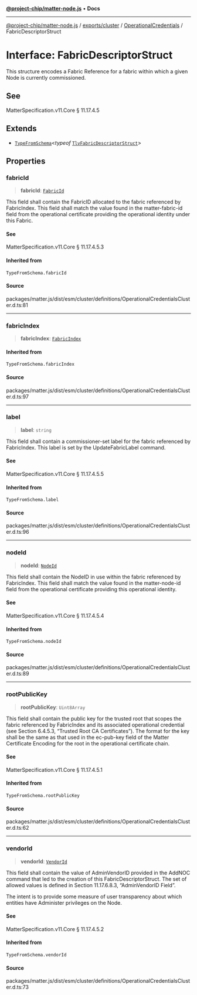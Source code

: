 [**@project-chip/matter-node.js**](../../../../../README.md) • **Docs**

***

[@project-chip/matter-node.js](../../../../../modules.md) / [exports/cluster](../../../README.md) / [OperationalCredentials](../README.md) / FabricDescriptorStruct

# Interface: FabricDescriptorStruct

This structure encodes a Fabric Reference for a fabric within which a given Node is currently commissioned.

## See

MatterSpecification.v11.Core § 11.17.4.5

## Extends

- [`TypeFromSchema`](../../../../tlv/README.md#typefromschemas)\<*typeof* [`TlvFabricDescriptorStruct`](../README.md#tlvfabricdescriptorstruct)\>

## Properties

### fabricId

> **fabricId**: [`FabricId`](../../../../datatype/README.md#fabricid)

This field shall contain the FabricID allocated to the fabric referenced by FabricIndex. This field shall
match the value found in the matter-fabric-id field from the operational certificate providing the
operational identity under this Fabric.

#### See

MatterSpecification.v11.Core § 11.17.4.5.3

#### Inherited from

`TypeFromSchema.fabricId`

#### Source

packages/matter.js/dist/esm/cluster/definitions/OperationalCredentialsCluster.d.ts:81

***

### fabricIndex

> **fabricIndex**: [`FabricIndex`](../../../../datatype/README.md#fabricindex)

#### Inherited from

`TypeFromSchema.fabricIndex`

#### Source

packages/matter.js/dist/esm/cluster/definitions/OperationalCredentialsCluster.d.ts:97

***

### label

> **label**: `string`

This field shall contain a commissioner-set label for the fabric referenced by FabricIndex. This label is
set by the UpdateFabricLabel command.

#### See

MatterSpecification.v11.Core § 11.17.4.5.5

#### Inherited from

`TypeFromSchema.label`

#### Source

packages/matter.js/dist/esm/cluster/definitions/OperationalCredentialsCluster.d.ts:96

***

### nodeId

> **nodeId**: [`NodeId`](../../../../datatype/README.md#nodeid)

This field shall contain the NodeID in use within the fabric referenced by FabricIndex. This field shall
match the value found in the matter-node-id field from the operational certificate providing this
operational identity.

#### See

MatterSpecification.v11.Core § 11.17.4.5.4

#### Inherited from

`TypeFromSchema.nodeId`

#### Source

packages/matter.js/dist/esm/cluster/definitions/OperationalCredentialsCluster.d.ts:89

***

### rootPublicKey

> **rootPublicKey**: `Uint8Array`

This field shall contain the public key for the trusted root that scopes the fabric referenced by
FabricIndex and its associated operational credential (see Section 6.4.5.3, “Trusted Root CA Certificates”).
The format for the key shall be the same as that used in the ec-pub-key field of the Matter Certificate
Encoding for the root in the operational certificate chain.

#### See

MatterSpecification.v11.Core § 11.17.4.5.1

#### Inherited from

`TypeFromSchema.rootPublicKey`

#### Source

packages/matter.js/dist/esm/cluster/definitions/OperationalCredentialsCluster.d.ts:62

***

### vendorId

> **vendorId**: [`VendorId`](../../../../datatype/README.md#vendorid)

This field shall contain the value of AdminVendorID provided in the AddNOC command that led to the creation
of this FabricDescriptorStruct. The set of allowed values is defined in Section 11.17.6.8.3, “AdminVendorID
Field”.

The intent is to provide some measure of user transparency about which entities have Administer privileges
on the Node.

#### See

MatterSpecification.v11.Core § 11.17.4.5.2

#### Inherited from

`TypeFromSchema.vendorId`

#### Source

packages/matter.js/dist/esm/cluster/definitions/OperationalCredentialsCluster.d.ts:73
